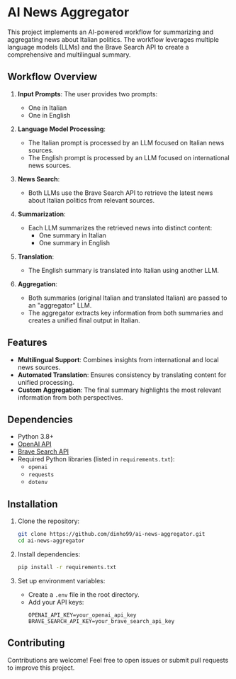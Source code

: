 # AI News Aggregator

This project implements an AI-powered workflow for summarizing and aggregating news about Italian politics. The workflow leverages multiple language models (LLMs) and the Brave Search API to create a comprehensive and multilingual summary.

## Workflow Overview

1. **Input Prompts**: The user provides two prompts:
   - One in Italian
   - One in English

2. **Language Model Processing**:
   - The Italian prompt is processed by an LLM focused on Italian news sources.
   - The English prompt is processed by an LLM focused on international news sources.

3. **News Search**:
   - Both LLMs use the Brave Search API to retrieve the latest news about Italian politics from relevant sources.

4. **Summarization**:
   - Each LLM summarizes the retrieved news into distinct content:
     - One summary in Italian
     - One summary in English

5. **Translation**:
   - The English summary is translated into Italian using another LLM.

6. **Aggregation**:
   - Both summaries (original Italian and translated Italian) are passed to an "aggregator" LLM.
   - The aggregator extracts key information from both summaries and creates a unified final output in Italian.

## Features

- **Multilingual Support**: Combines insights from international and local news sources.
- **Automated Translation**: Ensures consistency by translating content for unified processing.
- **Custom Aggregation**: The final summary highlights the most relevant information from both perspectives.

## Dependencies

- Python 3.8+
- [OpenAI API](https://openai.com/api/)
- [Brave Search API](https://brave.com/search/)
- Required Python libraries (listed in `requirements.txt`):
  - `openai`
  - `requests`
  - `dotenv`

## Installation

1. Clone the repository:
   ```bash
   git clone https://github.com/dinho99/ai-news-aggregator.git
   cd ai-news-aggregator
   ```

2. Install dependencies:
   ```bash
   pip install -r requirements.txt
   ```

3. Set up environment variables:
   - Create a `.env` file in the root directory.
   - Add your API keys:
     ```env
     OPENAI_API_KEY=your_openai_api_key
     BRAVE_SEARCH_API_KEY=your_brave_search_api_key
     ```
     
## Contributing

Contributions are welcome! Feel free to open issues or submit pull requests to improve this project.
